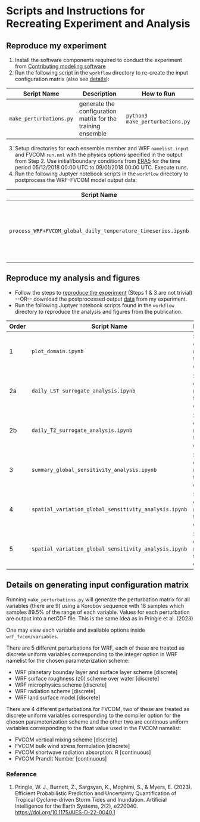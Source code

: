# Scripts and Instructions for Recreating Experiment and Analysis

## Reproduce my experiment
1. Install the software components required to conduct the experiment from [Contributing modeling software](../README.md#contributing-modeling-software)
2. Run the following script in the `workflow` directory to re-create the input configuration matrix (also see [details](#details-on-generating-input-configuration-matrix)):
   
| Script Name | Description | How to Run |
| --- | --- | --- |
| `make_perturbations.py` | generate the configuration matrix for the training ensemble | `python3 make_perturbations.py` |
3. Setup directories for each ensemble member and WRF `namelist.input` and FVCOM `run.nml`  with the physics options specified in the output from Step 2. Use initial/boundary conditions from [ERA5](http://doi.org/10.24381/cds.adbb2d47) for the time period 05/12/2018 00:00 UTC to 09/01/2018 00:00 UTC. Execute runs. 
4. Run the following Juptyer notebook scripts in the `workflow` directory to postprocess the WRF-FVCOM model output data:

| Script Name | Description | 
| --- | --- | 
| `process_WRF+FVCOM_global_daily_temperature_timeseries.ipynb` | Script to postprocess WRF+FVCOM ensemble outputs into daily surface temperature timeseries |



## Reproduce my analysis and figures
- Follow the steps to [reproduce the experiment](#reproduce-my-experiment) (Steps 1 & 3 are not trivial) --OR-- download the postprocessed output [data](../README.md#data-reference) from my experiment.
- Run the following Juptyer notebook scripts found in the `workflow` directory to reproduce the analysis and figures from the publication.

| Order | Script Name | Description | 
| --- | --- | --- |
| 1 | `plot_domain.ipynb` | Script to compare my outputs to the original |
| 2a | `daily_LST_surrogate_analysis.ipynb` | Script to compare my outputs to the original |
| 2b | `daily_T2_surrogate_analysis.ipynb` | Script to compare my outputs to the original |
| 3 | `summary_global_sensitivity_analysis.ipynb` | Script to compare my outputs to the original |
| 4 | `spatial_variation_global_sensitivity_analysis.ipynb` | Script to compare my outputs to the original |
| 5 | `spatial_variation_global_sensitivity_analysis.ipynb` | Script to compare my outputs to the original |

## Details on generating input configuration matrix
Running `make_perturbations.py` will generate the perturbation matrix for all variables (there are 9) using a Korobov sequence with 18 samples which samples 89.5% of the range of each variable. Values for each perturbation are output into a netCDF file. This is the same idea as in Pringle et al. (2023)

One may view each variable and available options inside `wrf_fvcom/variables`. 

There are 5 different perturbations for WRF, each of these are treated as discrete uniform variables corresponding to the integer option in WRF namelist for the chosen parameterization scheme:
- WRF planetary bounday layer and surface layer scheme [discrete]
- WRF surface roughness (z0) scheme over water [discrete]
- WRF microphysics scheme [discrete]
- WRF radiation scheme [discrete]
- WRF land surface model [discrete]

There are 4 different perturbations for FVCOM, two of these are treated as discrete uniform variables corresponding to the compiler option for the chosen parameterization scheme and the other two are continous uniform variables corresponding to the float value used in the FVCOM namelist:
- FVCOM vertical mixing scheme [discrete]
- FVCOM bulk wind stress formulation [discrete]
- FVCOM shortwave radiation absorption: R [continuous]
- FVCOM Prandlt Number [continuous]

### Reference
1. Pringle, W. J., Burnett, Z., Sargsyan, K., Moghimi, S., & Myers, E. (2023). Efficient Probabilistic Prediction and Uncertainty Quantification of Tropical Cyclone-driven Storm Tides and Inundation. Artificial Intelligence for the Earth Systems, 2(2), e220040. https://doi.org/10.1175/AIES-D-22-0040.1

